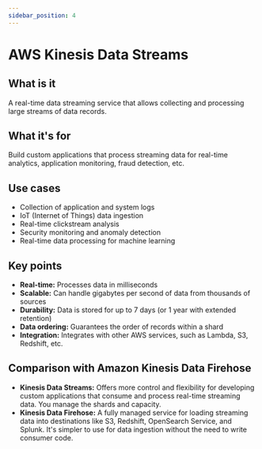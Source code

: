 ```yaml
---
sidebar_position: 4
---
```


# AWS Kinesis Data Streams

## What is it
A real-time data streaming service that allows collecting and processing large streams of data records.

## What it's for
Build custom applications that process streaming data for real-time analytics, application monitoring, fraud detection, etc.

## Use cases
- Collection of application and system logs
- IoT (Internet of Things) data ingestion
- Real-time clickstream analysis
- Security monitoring and anomaly detection
- Real-time data processing for machine learning

## Key points
- **Real-time:** Processes data in milliseconds
- **Scalable:** Can handle gigabytes per second of data from thousands of sources
- **Durability:** Data is stored for up to 7 days (or 1 year with extended retention)
- **Data ordering:** Guarantees the order of records within a shard
- **Integration:** Integrates with other AWS services, such as Lambda, S3, Redshift, etc.

## Comparison with Amazon Kinesis Data Firehose
- **Kinesis Data Streams:** Offers more control and flexibility for developing custom applications that consume and process real-time streaming data. You manage the shards and capacity.
- **Kinesis Data Firehose:** A fully managed service for loading streaming data into destinations like S3, Redshift, OpenSearch Service, and Splunk. It's simpler to use for data ingestion without the need to write consumer code. 